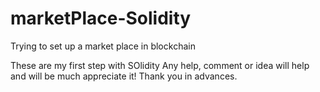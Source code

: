# marketPlace-Solidity
Trying to set up a market place in blockchain

These are my first step with SOlidity
Any help, comment or idea will help and will be much appreciate it!
Thank you in advances.

